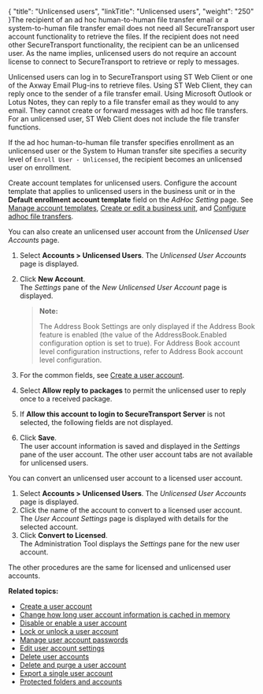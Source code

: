 {
    "title": "Unlicensed users",
    "linkTitle": "Unlicensed users",
    "weight": "250"
}The recipient of an ad hoc human-to-human file transfer email or a system-to-human file transfer email does not need all <span class="mc-variable axway_variables.Component_Short_Name variable">SecureTransport</span> user account functionality to retrieve the files. If the recipient does not need other <span class="mc-variable axway_variables.Component_Short_Name variable">SecureTransport</span> functionality, the recipient can be an unlicensed user. As the name implies, unlicensed users do not require an account license to connect to <span class="mc-variable axway_variables.Component_Short_Name variable">SecureTransport</span> to retrieve or reply to messages.

Unlicensed users can log in to <span class="mc-variable axway_variables.Component_Short_Name variable">SecureTransport</span> using ST Web Client or one of the <span class="mc-variable axway_variables.Company_Name variable">Axway</span> Email Plug-ins to retrieve files. Using ST Web Client, they can reply once to the sender of a file transfer email. Using Microsoft Outlook or Lotus Notes, they can reply to a file transfer email as they would to any email. They cannot create or forward messages with ad hoc file transfers. For an unlicensed user, ST Web Client does not include the file transfer functions.

If the ad hoc human-to-human file transfer specifies enrollment as an unlicensed user or the System to Human transfer site specifies a security level of `Enroll User - Unlicensed`, the recipient becomes an unlicensed user on enrollment.

Create account templates for unlicensed users. Configure the account template that applies to unlicensed users in the business unit or in the **Default enrollment account template** field on the *AdHoc Setting* page. See <a href="../../../c_st_advancedaccountadministration/c_st_accounttemplates/t_st_accounttemplates#top" class="MCXref xref">Manage account templates</a>, <a href="#Create" class="MCXref xref">Create or edit a business unit</a>, and <a href="../../../c_st_setup/t_st_adhocconfiguration#SetupMenu_1217491348_1052091" class="MCXref xref">Configure adhoc file transfers</a>.

You can also create an unlicensed user account from the *Unlicensed User Accounts* page.

1.  Select **Accounts > Unlicensed Users**. The *Unlicensed User Accounts* page is displayed.

2.  Click **New Account**.  
    The *Settings* pane of the *New Unlicensed User Account* page is displayed.  

    > **Note:**
    >
    > The Address Book Settings are only displayed if the Address Book feature is enabled (the value of the AddressBook.Enabled configuration option is set to true). For Address Book account level configuration instructions, refer to Address Book account level configuration.

3.  For the common fields, see <a href="../t_st_create_user_account#Unlicens" class="MCXref xref">Create a user account</a>.

4.  Select **Allow reply to packages** to permit the unlicensed user to reply once to a received package.

5.  If **Allow this account to login to SecureTransport Server** is not selected, the following fields are not displayed.

6.  Click **Save**.  
    The user account information is saved and displayed in the *Settings* pane of the user account. The other user account tabs are not available for unlicensed users.

You can convert an unlicensed user account to a licensed user account.

1.  Select **Accounts > Unlicensed Users**. The *Unlicensed User Accounts* page is displayed.
2.  Click the name of the account to convert to a licensed user account.  
    The *User Account Settings* page is displayed with details for the selected account.
3.  Click **Convert to Licensed**.  
    The Administration Tool displays the *Settings* pane for the new user account.

The other procedures are the same for licensed and unlicensed user accounts.

**Related topics:**

-   <a href="../t_st_create_user_account" class="MCXref xref">Create a user account</a>
-   <a href="../t_st_change_how_long_user_account_information_is_cached" class="MCXref xref">Change how long user account information is cached in memory</a>
-   <a href="../t_st_disable_enable_user_account" class="MCXref xref">Disable or enable a user account</a>
-   <a href="../t_st_lock_unlock_user_account" class="MCXref xref">Lock or unlock a user account</a>
-   <a href="../t_st_manage_user_account_passwords" class="MCXref xref">Manage user account passwords</a>
-   <a href="../t_st_edit_user_account_settings" class="MCXref xref">Edit user account settings</a>
-   <a href="../t_st_delete_user_accounts" class="MCXref xref">Delete user accounts</a>
-   <a href="../t_st_delete_purge_user_account" class="MCXref xref">Delete and purge a user account</a>
-   <a href="../t_st_export_single_user_account" class="MCXref xref">Export a single user account</a>
-   <a href="../c_st_protected_folders_accounts" class="MCXref xref">Protected folders and accounts</a>
